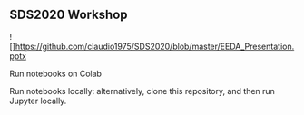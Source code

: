 ## SDS2020 Workshop

![]https://github.com/claudio1975/SDS2020/blob/master/EEDA_Presentation.pptx

Run notebooks on Colab

Run notebooks locally: alternatively, clone this repository, and then run Jupyter locally.
